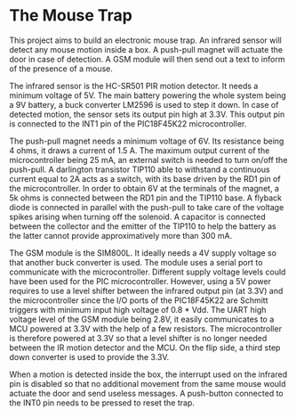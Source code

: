 # The Mouse Trap

This project aims to build an electronic mouse trap. An infrared sensor will detect any mouse motion inside a box. A push-pull magnet will actuate the door in case of detection. A GSM module will then send out a text to inform of the presence of a mouse.

The infrared sensor is the HC-SR501 PIR motion detector. It needs a minimum voltage of 5V. The main battery powering the whole system being a 9V battery, a buck converter LM2596 is used to step it down. In case of detected motion, the sensor sets its output pin high at 3.3V. This output pin is connected to the INT1 pin of the PIC18F45K22 microcontroller.  

The push-pull magnet needs a minimum voltage of 6V. Its resistance being 4 ohms, it draws a current of 1.5 A. The maximum output current of the microcontroller being 25 mA, an external switch is needed to turn on/off the push-pull. A darlington transistor TIP110 able to withstand a continuous current equal to 2A acts as a switch, with its base driven by the RD1 pin of the microcontroller. In order to obtain 6V at the terminals of the magnet, a 5k ohms is connected between the RD1 pin and the TIP110 base. A flyback diode is connected in parallel with the push-pull to take care of the voltage spikes arising when turning off the solenoid. A capacitor is connected between the collector and the emitter of the TIP110 to help the battery as the latter cannot provide approximatively more than 300 mA.

The GSM module is the SIM800L. It ideally needs a 4V supply voltage so that another buck converter is used. The module uses a serial port to communicate with the microcontroller. Different supply voltage levels could have been used for the PIC microcontroller. However, using a 5V power requires to use a level shifter between the infrared output pin (at 3.3V) and the microcontroller since the I/O ports of the PIC18F45K22 are Schmitt triggers with minimum input high voltage of 0.8 * Vdd. The UART high voltage level of the GSM module being 2.8V, it easily communicates to a MCU powered at 3.3V with the help of a few resistors. The microcontroller is therefore powered at 3.3V so that a level shifter is no longer needed between the IR motion detector and the MCU. On the flip side, a third step down converter is used to provide the 3.3V.

When a motion is detected inside the box, the interrupt used on the infrared pin is disabled so that no additional movement from the same mouse would actuate the door and send useless messages. A push-button connected to the INT0 pin needs to be pressed to reset the trap. 
